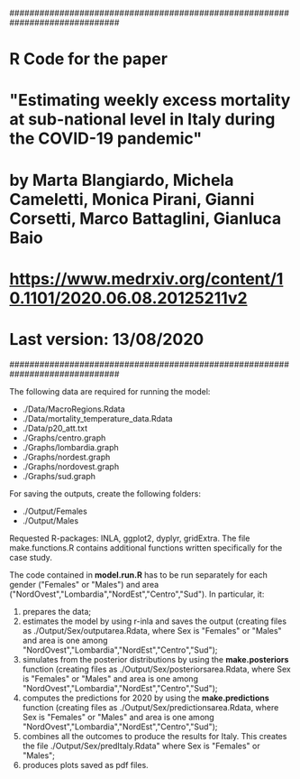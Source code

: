 ##############################################################################
# R Code for the paper
# "Estimating weekly excess mortality at sub-national level in Italy during the COVID-19 pandemic"
# by Marta Blangiardo, Michela Cameletti, Monica Pirani, Gianni Corsetti, Marco Battaglini, Gianluca Baio
# https://www.medrxiv.org/content/10.1101/2020.06.08.20125211v2

# Last version: 13/08/2020
##############################################################################

The following data are required for running the model:
- ./Data/MacroRegions.Rdata
- ./Data/mortality_temperature_data.Rdata
- ./Data/p20_att.txt
- ./Graphs/centro.graph
- ./Graphs/lombardia.graph
- ./Graphs/nordest.graph
- ./Graphs/nordovest.graph
- ./Graphs/sud.graph


For saving the outputs, create the following folders:
- ./Output/Females
- ./Output/Males

Requested R-packages: INLA, ggplot2, dyplyr, gridExtra.
The file make.functions.R contains additional functions written specifically for the case study.


The code contained in **model.run.R** has to be run separately for each gender ("Females" or "Males") and area ("NordOvest","Lombardia","NordEst","Centro","Sud"). 
In particular, it: 
1) prepares the data;
2) estimates the model by using r-inla and saves the output (creating files as ./Output/Sex/outputarea.Rdata, where Sex is "Females" or "Males" and area is one among "NordOvest","Lombardia","NordEst","Centro","Sud");
3) simulates from the posterior distributions by using the **make.posteriors** function (creating files as ./Output/Sex/posteriorsarea.Rdata, where Sex is "Females" or "Males" and area is one among "NordOvest","Lombardia","NordEst","Centro","Sud");
4) computes the predictions for 2020 by using the **make.predictions** function (creating files as ./Output/Sex/predictionsarea.Rdata, where Sex is "Females" or "Males" and area is one among "NordOvest","Lombardia","NordEst","Centro","Sud");
5) combines all the outcomes to produce the results for Italy. This creates the file ./Output/Sex/predItaly.Rdata" where Sex is "Females" or "Males";
6) produces plots saved as pdf files.

